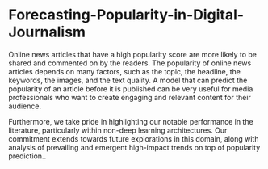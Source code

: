 # Forecasting-Popularity-in-Digital-Journalism

Online news articles that have a high popularity score are more likely to be shared and commented on by the readers. The popularity of online news articles depends on many factors, such as the topic, the headline, the keywords, the images, and the text quality. A model that can predict the popularity of an article before it is published can be very useful for media professionals who want to create engaging and relevant content for their audience.

Furthermore, we take pride in highlighting our notable performance in the literature, particularly within non-deep learning architectures. Our commitment extends towards future explorations in this domain, along with analysis of prevailing and emergent high-impact trends on top of popularity prediction..
